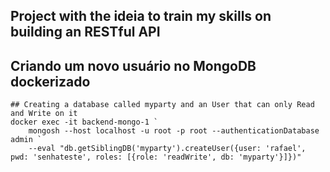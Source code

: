 ## Project with the ideia to train my skills on building an RESTful API

## Criando um novo usuário no MongoDB dockerizado

```shell
## Creating a database called myparty and an User that can only Read and Write on it
docker exec -it backend-mongo-1 `
    mongosh --host localhost -u root -p root --authenticationDatabase admin `
    --eval "db.getSiblingDB('myparty').createUser({user: 'rafael', pwd: 'senhateste', roles: [{role: 'readWrite', db: 'myparty'}]})"
```
